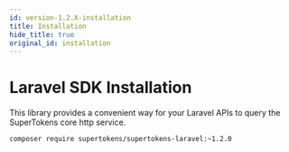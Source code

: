 ```yaml
---
id: version-1.2.X-installation
title: Installation
hide_title: true
original_id: installation
---
```


# Laravel SDK Installation

This library provides a convenient way for your Laravel APIs to query the SuperTokens core http service.

```bash
composer require supertokens/supertokens-laravel:~1.2.0
```